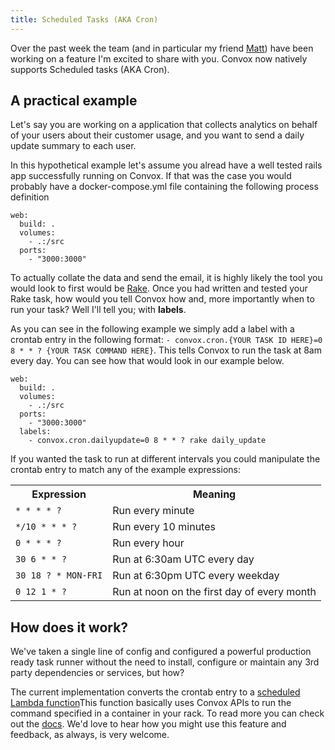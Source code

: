 ```yaml
---
title: Scheduled Tasks (AKA Cron)
---
```


Over the past week the team (and in particular my friend [Matt](https://twitter.com/mattmanning)) have been working on a feature I'm excited to share with you. Convox now natively supports Scheduled tasks (AKA Cron). 

## A practical example

Let's say you are working on a application that collects analytics on behalf of your users about their customer usage, and you want to send a daily update summary to each user.

In this hypothetical example let's assume you alread have a well tested rails app successfully running on Convox. If that was the case you would probably have a docker-compose.yml file containing the following process definition

```
web:
  build: .
  volumes:
    - .:/src
  ports:
    - "3000:3000"
```

To actually collate the data and send the email, it is highly likely the tool you would look to first would be [Rake](https://github.com/ruby/rake). Once you had written and tested your Rake task, how would you tell Convox how and, more importantly when to run your task? Well I'll tell you; with **labels**.

As you can see in the following example we simply add a label with a crontab entry in the following format: `- convox.cron.{YOUR TASK ID HERE}=0 8 * * ? {YOUR TASK COMMAND HERE}`. This tells Convox to run the task at 8am every day. You can see how that would look in our example below.

```
web:
  build: .
  volumes:
    - .:/src
  ports:
    - "3000:3000"
  labels:
    - convox.cron.dailyupdate=0 8 * * ? rake daily_update
```

If you wanted the task to run at different intervals you could manipulate the crontab entry to match any of the example expressions:

<table>
  <tr>
    <th>Expression</th>
    <th>Meaning</th>
  </tr>
  <tr>
    <td><code>* * * * ?</code></td>
    <td>Run every minute</td>
  </tr>
  <tr>
    <td><code>*/10 * * * ?</code></td>
    <td>Run every 10 minutes</td>
  </tr>
  <tr>
    <td><code>0 * * * ?</code></td>
    <td>Run every hour</td>
  </tr>
  <tr>
    <td><code>30 6 * * ?</code></td>
    <td>Run at 6:30am UTC every day</td>
  </tr>
  <tr>
    <td><code>30 18 ? * MON-FRI</code></td>
    <td>Run at 6:30pm UTC every weekday</td>
  </tr>
  <tr>
    <td><code>0 12 1 * ?</code></td>
    <td>Run at noon on the first day of every month</td>
  </tr>
</table>

## How does it work?

We've taken a single line of config and configured a powerful production ready task runner without the need to install, configure or maintain  any 3rd party dependencies or services, but how?

The current implementation converts the crontab entry to a [scheduled Lambda function](http://docs.aws.amazon.com/lambda/latest/dg/with-scheduled-events.html)This function basically uses Convox APIs to run the command specified in a container in your rack. To read more you can check out the [docs](/docs/scheduled-tasks/). We'd love to hear how you might use this feature and feedback, as always, is very welcome.
